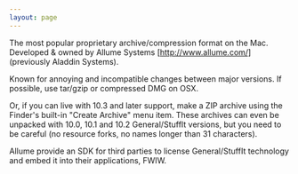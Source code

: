 ```yaml
---
layout: page
---
```


The most popular proprietary archive/compression format on the Mac. Developed & owned by Allume Systems [http://www.allume.com/] (previously Aladdin Systems).

Known for annoying and incompatible changes between major versions. If possible, use tar/gzip or compressed DMG on OSX.

Or, if you can live with 10.3 and later support, make a ZIP archive using the Finder's built-in "Create Archive" menu item. These archives can even be unpacked with 10.0, 10.1 and 10.2 General/StuffIt versions, but you need to be careful (no resource forks, no names longer than 31 characters).

Allume provide an SDK for third parties to license General/StuffIt technology and embed it into their applications, FWIW.